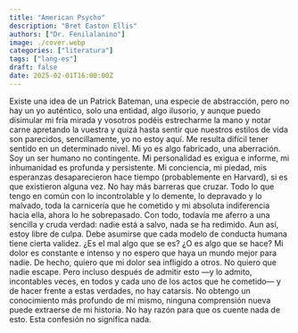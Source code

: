```yaml
---
title: "American Psycho"
description: "Bret Easton Ellis"
authors: ["Dr. Fenilalanino"]
image: ./cover.webp
categories: ["literatura"]
tags: ["lang-es"]
draft: false
date: 2025-02-01T16:00:00Z
---
```


Existe una idea de un Patrick Bateman, una especie de abstracción, pero no hay un yo auténtico, solo una entidad, algo ilusorio, y aunque puedo disimular mi fría mirada y vosotros podéis estrecharme la mano y notar carne apretando la vuestra y quizá hasta sentir que nuestros estilos de vida son parecidos, sencillamente, yo no estoy aquí. Me resulta difícil tener sentido en un determinado nivel. Mi yo es algo fabricado, una aberración. Soy un ser humano no contingente. Mi personalidad es exigua e informe, mi inhumanidad es profunda y persistente. Mi conciencia, mi piedad, mis esperanzas desaparecieron hace tiempo (probablemente en Harvard), si es que existieron alguna vez. No hay más barreras que cruzar. Todo lo que tengo en común con lo incontrolable y lo demente, lo depravado y lo malvado, toda la carnicería que he cometido y mi absoluta indiferencia hacia ella, ahora lo he sobrepasado. Con todo, todavía me aferro a una sencilla y cruda verdad: nadie está a salvo, nada se ha redimido. Aun así, estoy libre de culpa. Debe asumirse que cada modelo de conducta humana tiene cierta validez. ¿Es el mal algo que se es? ¿O es algo que se hace? Mi dolor es constante e intenso y no espero que haya un mundo mejor para nadie. De hecho, quiero que mi dolor sea infligido a otros. No quiero que nadie escape. Pero incluso después de admitir esto —y lo admito, incontables veces, en todos y cada uno de los actos que he cometido— y de hacer frente a estas verdades, no hay catarsis. No obtengo un conocimiento más profundo de mí mismo, ninguna comprensión nueva puede extraerse de mi historia. No hay razón para que os cuente nada de esto. Esta confesión no significa nada.

